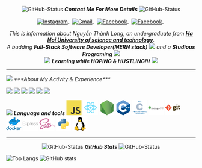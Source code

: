 <p align="center">
<img src="https://media.giphy.com/media/UqkekNFhlzI0bT0I7i/giphy.gif" width="40px" alt="GitHub-Status"/>&nbsp;<i><b>Contact Me For More Details</b></i>&nbsp;<img src="https://media.giphy.com/media/UqkekNFhlzI0bT0I7i/giphy.gif" width="40px" alt="GitHub-Status"/>
</p>


<p align="center">
<a target="_blank" href="https://www.instagram.com/thanhlong8459/">
  <img align="center" alt="Instagram" width="36px" src="https://cdn.jsdelivr.net/npm/simple-icons@v3/icons/instagram.svg" />
</a>&nbsp;
<a target="_blank" href="mailto:codeinlife10@gmail.com">
  <img align="center" alt="Gmail" width="36px" src="https://cdn.jsdelivr.net/npm/simple-icons@v3/icons/gmail.svg" />
</a>&nbsp;
<a target="_blank" href="https://www.facebook.com/profile.php?id=100009936277808">
  <img align="center" alt="Facebook" width="36px" src="https://cdn.jsdelivr.net/npm/simple-icons@v3/icons/facebook.svg" />
</a>&nbsp;
<a target="_blank" href="https://www.messenger.com/t/100005874825075/">
  <img align="center" alt="Facebook" width="36px" src="https://cdn.jsdelivr.net/npm/simple-icons@3.13.0/icons/messenger.svg" />
</a>&nbsp;  
</p>

<p align="center">
  <em>
    This is information about Nguyễn Thành Long, an undergraduate from <a href="https://www.hust.edu.vn/"> <b>Ha Noi University of science and technology</b></a>. <br>
    A budding <b>Full-Stack Software Developer(MERN stack)</b> <img src="https://github.com/TheDudeThatCode/TheDudeThatCode/blob/master/Assets/Developer.gif" width="42px"> and a <b>Studious Programing</b>&nbsp;<img src="https://github.com/TheDudeThatCode/TheDudeThatCode/blob/master/Assets/Handshake.gif" width="42px">
  </em> 
  <br>
  <img src="https://media.giphy.com/media/VgCDAzcKvsR6OM0uWg/giphy.gif" width="50" /> <b><i>Learning while HOPING & HUSTLING!!!</i></b> <img src="https://media.giphy.com/media/7j2hfyeVcDtf2/giphy.gif" width="50" />
</p>

<hr>

<p><img height="40" src="https://media.giphy.com/media/UU1oMfQVxQB7dH4NiP/giphy.gif"><em>&nbsp;***About My Activity & Experience***</em><p>

<img height="30" src="https://media.giphy.com/media/3ohs4oWkzyVeVgTwKQ/giphy.gif">
<img height="30" src="https://media.giphy.com/media/3ohs4oWkzyVeVgTwKQ/giphy.gif">
<img height="30" src="https://media.giphy.com/media/3ohs4oWkzyVeVgTwKQ/giphy.gif">
<img height="30" src="https://media.giphy.com/media/3ohs4oWkzyVeVgTwKQ/giphy.gif">
<img height="30" src="https://media.giphy.com/media/3ohs4oWkzyVeVgTwKQ/giphy.gif">
<img height="30" src="https://media.giphy.com/media/3ohs4oWkzyVeVgTwKQ/giphy.gif">




<img height="40" src="https://media.giphy.com/media/UU1oMfQVxQB7dH4NiP/giphy.gif"><em>&nbsp;***Language and tools***</em> 
<code><img height="40" src="https://raw.githubusercontent.com/github/explore/80688e429a7d4ef2fca1e82350fe8e3517d3494d/topics/javascript/javascript.png"></code>
<code><img height="40" src="https://raw.githubusercontent.com/github/explore/80688e429a7d4ef2fca1e82350fe8e3517d3494d/topics/react/react.png"></code>
<code><img height="40" src="https://raw.githubusercontent.com/github/explore/80688e429a7d4ef2fca1e82350fe8e3517d3494d/topics/nodejs/nodejs.png"></code>
<code><img height="40" src="https://raw.githubusercontent.com/github/explore/80688e429a7d4ef2fca1e82350fe8e3517d3494d/topics/cpp/cpp.png"></code>
<code><img height="40" src="https://raw.githubusercontent.com/github/explore/80688e429a7d4ef2fca1e82350fe8e3517d3494d/topics/c/c.png"></code>
<code><img height="40" src="https://raw.githubusercontent.com/github/explore/80688e429a7d4ef2fca1e82350fe8e3517d3494d/topics/mongodb/mongodb.png"></code>
<code><img height="40" src="https://raw.githubusercontent.com/github/explore/80688e429a7d4ef2fca1e82350fe8e3517d3494d/topics/git/git.png"></code>
<code><img height="40" src="https://raw.githubusercontent.com/github/explore/80688e429a7d4ef2fca1e82350fe8e3517d3494d/topics/docker/docker.png"></code>
<code><img height="40" src="https://raw.githubusercontent.com/github/explore/80688e429a7d4ef2fca1e82350fe8e3517d3494d/topics/express/express.png"></code>
<code><img height="40" src="https://raw.githubusercontent.com/github/explore/80688e429a7d4ef2fca1e82350fe8e3517d3494d/topics/sass/sass.png"></code>
<code><img height="40" src="https://raw.githubusercontent.com/github/explore/80688e429a7d4ef2fca1e82350fe8e3517d3494d/topics/python/python.png"></code>
<code><img height="40" src="https://raw.githubusercontent.com/github/explore/80688e429a7d4ef2fca1e82350fe8e3517d3494d/topics/linux/linux.png"></code>
<hr>

<p align="center">
<img src="https://media.giphy.com/media/ywaZAiOqSiA4MjsB02/giphy.gif" width="40px" alt="GitHub-Status"/>&nbsp;<i><b>GitHub Stats</b></i>&nbsp;<img src="https://media.giphy.com/media/ywaZAiOqSiA4MjsB02/giphy.gif" width="40px" alt="GitHub-Status"/>
</p>


![Top Langs](https://github-readme-stats.vercel.app/api/top-langs/?username=codeinlife10&theme=tokyonight)
![GitHub stats](https://github-readme-stats.vercel.app/api?username=codeinlife10&show_icons=true&theme=tokyonight)

